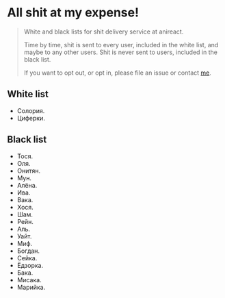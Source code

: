 # All shit at my expense!

 >  White and black lists for shit delivery service at anireact.
 >  
 >  Time by time, shit is sent to every user, included in the white list,
 >  and maybe to any other users.
 >  Shit is never sent to users, included in the black list.
 >  
 >  If you want to opt out, or opt in, please file an issue or contact [me](https://t.me/aliceklipper).

## White list

 *  Солория.
 *  Циферки.
 

## Black list

 *  Тося.
 *  Оля.
 *  Онитян.
 *  Мун.
 *  Алёна.
 *  Ива.
 *  Вака.
 *  Хося.
 *  Шам.
 *  Рейн.
 *  Аль.
 *  Уайт.
 *  Миф.
 *  Богдан.
 *  Сейка.
 *  Ёдзорка.
 *  Бака.
 *  Мисака.
 *  Марийка.
